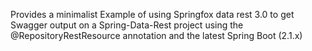 Provides a minimalist Example of using Springfox data rest 3.0 to get Swagger output on a Spring-Data-Rest project using the @RepositoryRestResource annotation and the latest Spring Boot (2.1.x)
